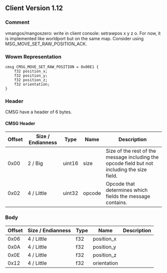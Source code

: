 ## Client Version 1.12

### Comment

vmangos/mangoszero: write in client console: setrawpos x y z o. For now, it is implemented like worldport but on the same map. Consider using MSG_MOVE_SET_RAW_POSITION_ACK.

### Wowm Representation
```rust,ignore
cmsg CMSG_MOVE_SET_RAW_POSITION = 0x00E1 {
    f32 position_x;    
    f32 position_y;    
    f32 position_z;    
    f32 orientation;    
}
```
### Header
CMSG have a header of 6 bytes.

#### CMSG Header
| Offset | Size / Endianness | Type   | Name   | Description |
| ------ | ----------------- | ------ | ------ | ----------- |
| 0x00   | 2 / Big           | uint16 | size   | Size of the rest of the message including the opcode field but not including the size field.|
| 0x02   | 4 / Little        | uint32 | opcode | Opcode that determines which fields the message contains.|
### Body
| Offset | Size / Endianness | Type | Name | Description |
| ------ | ----------------- | ---- | ---- | ----------- |
| 0x06 | 4 / Little | f32 | position_x |  |
| 0x0A | 4 / Little | f32 | position_y |  |
| 0x0E | 4 / Little | f32 | position_z |  |
| 0x12 | 4 / Little | f32 | orientation |  |
